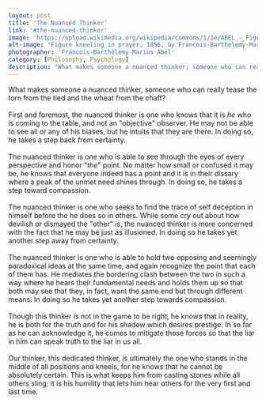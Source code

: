 ```yaml
---
layout: post
title: 'The Nuanced Thinker'
link: '#the-nuanced-thinker'
image: 'https://upload.wikimedia.org/wikipedia/commons/1/1e/ABEL_-_Figure_Kneeling_in_Prayer.jpg'
alt-image: 'Figure kneeling in prayer, 1856, by Francois-Barthelemy-Marius Abel (1832-1870).'
photographer: 'Francois-Barthelemy-Marius Abel'
category: [Philosophy, Psychology]
description: "What makes someone a nuanced thinker; someone who can really tease the torn from the tied and the wheat from the chaff?"
---
```

What makes someone a nuanced thinker, someone who can really tease the torn from the tied and the wheat from the chaff?
<br>
<br>
First and foremost, the nuanced thinker is one who knows that it is _he_ who is coming to the table, and not an "objective" observer. He may not be able to see all or any of his biases, but he intuits that they are there. In doing so, he takes a step back from certainty.
<br>
<br>
The nuanced thinker is one who is able to see through the eyes of every perspective and honor "_the_" point. No matter how small or confused it may be, he knows that everyone indeed has a point and it is in their dissary where a peak of the unmet need shines through. In doing so, he takes a step toward compassion.
<br>
<br>
The nuanced thinker is one who seeks to find the trace of self deception in himself before the he does so in others. While some cry out about how devilish or dismayed the "other" is, the nuanced thinker is more concerned with the fact that he may be just as illusioned. In doing so he takes yet another step away from certainty.
<br>
<br>
The nuanced thinker is one who is able to hold two opposing and seemingly paradoxical ideas at the same time, and again recognize the point that each of them has. He mediates the bordering clash between the two in such a way where he hears their fundamental needs and holds them up so that both may see that they, in fact, want the same end but through different means. In doing so he takes yet another step towards compassion.
<br>
<br>
Though this thinker is not in the game to be right, he knows that in reality, he is both for the truth and for his shadow which desires prestige. In so far as he can acknowledge it, he comes to mitigate those forces so that the liar in him can speak truth to the liar in us all.
<br>
<br>
Our thinker, this dedicated thinker, is ultimately the one who stands in the middle of all positions and kneels, for he knows that he cannot be absolutely certain. This is what keeps him from casting stones while all others sling; it is his humility that lets him hear others for the very first and last time.